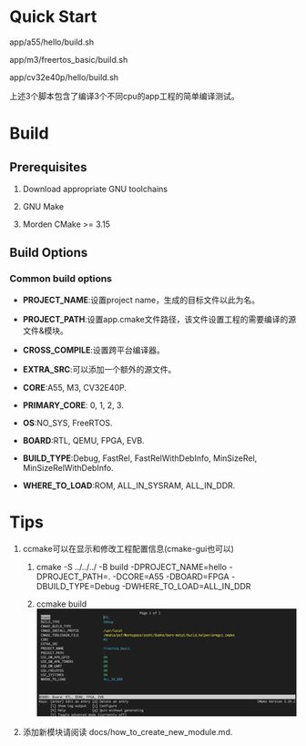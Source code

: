# Quick Start

app/a55/hello/build.sh

app/m3/freertos_basic/build.sh

app/cv32e40p/hello/build.sh

上述3个脚本包含了编译3个不同cpu的app工程的简单编译测试。

# Build

## Prerequisites

1. Download appropriate GNU toolchains

2. GNU Make

3. Morden CMake >= 3.15

## Build Options

### Common build options

- **PROJECT_NAME**:设置project name，生成的目标文件以此为名。

- **PROJECT_PATH**:设置app.cmake文件路径，该文件设置工程的需要编译的源文件&模块。

- **CROSS_COMPILE**:设置跨平台编译器。

- **EXTRA_SRC**:可以添加一个额外的源文件。

- **CORE**:A55, M3, CV32E40P.

- **PRIMARY_CORE**: 0, 1, 2, 3.

- **OS**:NO_SYS, FreeRTOS.

- **BOARD**:RTL, QEMU, FPGA, EVB.

- **BUILD_TYPE**:Debug, FastRel, FastRelWithDebInfo, MinSizeRel, MinSizeRelWithDebInfo.

- **WHERE_TO_LOAD**:ROM, ALL_IN_SYSRAM, ALL_IN_DDR.

# Tips

1. ccmake可以在显示和修改工程配置信息(cmake-gui也可以)

   1. cmake -S ../../../ -B build -DPROJECT_NAME=hello -DPROJECT_PATH=. -DCORE=A55 -DBOARD=FPGA -DBUILD_TYPE=Debug -DWHERE_TO_LOAD=ALL_IN_DDR

   2. ccmake build![](docs/imgs/ccmake.png)

2. 添加新模块请阅读 docs/how_to_create_new_module.md.
